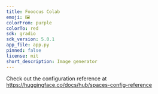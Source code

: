 ```yaml
---
title: Fooocus Colab
emoji: 🖼
colorFrom: purple
colorTo: red
sdk: gradio
sdk_version: 5.0.1
app_file: app.py
pinned: false
license: mit
short_description: Image generator
---
```


Check out the configuration reference at https://huggingface.co/docs/hub/spaces-config-reference